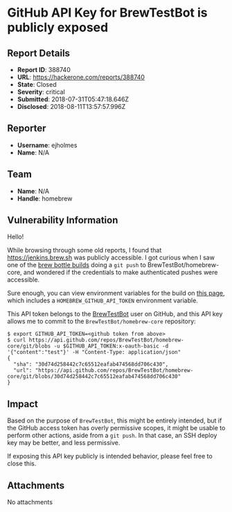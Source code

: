 # GitHub API Key for BrewTestBot is publicly exposed

## Report Details
- **Report ID**: 388740
- **URL**: https://hackerone.com/reports/388740
- **State**: Closed
- **Severity**: critical
- **Submitted**: 2018-07-31T05:47:18.646Z
- **Disclosed**: 2018-08-11T13:57:57.996Z

## Reporter
- **Username**: ejholmes
- **Name**: N/A

## Team
- **Name**: N/A
- **Handle**: homebrew

## Vulnerability Information
Hello!

While browsing through some old reports, I found that https://jenkins.brew.sh was publicly accessible. I got curious when I saw one of the [brew bottle builds](https://jenkins.brew.sh/job/Homebrew%20Bottles/33255/console) doing a `git push` to BrewTestBot/homebrew-core, and wondered if the credentials to make authenticated pushes were accessible.

Sure enough, you can view environment variables for the build on [this page](https://jenkins.brew.sh/job/Homebrew%20Bottles/33255/injectedEnvVars/), which includes a `HOMEBREW_GITHUB_API_TOKEN` environment variable.

This API token belongs to the [BrewTestBot](https://github.com/BrewTestBot) user on GitHub, and this API key allows me to commit to the `BrewTestBot/homebrew-core` repository:

```
$ export GITHUB_API_TOKEN=<github token from above>
$ curl https://api.github.com/repos/BrewTestBot/homebrew-core/git/blobs -u $GITHUB_API_TOKEN:x-oauth-basic -d '{"content":"test"}' -H "Content-Type: application/json"
{
  "sha": "30d74d258442c7c65512eafab474568dd706c430",
  "url": "https://api.github.com/repos/BrewTestBot/homebrew-core/git/blobs/30d74d258442c7c65512eafab474568dd706c430"
}
```

## Impact

Based on the purpose of `BrewTestBot`, this might be entirely intended, but if the GitHub access token has overly permissive scopes, it might be usable to perform other actions, aside from a `git push`. In that case, an SSH deploy key may be better, and less permissive.

If exposing this API key publicly is intended behavior, please feel free to close this.

## Attachments
No attachments
